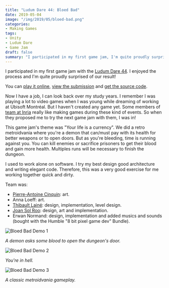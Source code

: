 ```yaml
---
title: "Ludum Dare 44: Bloed Bad"
date: 2019-05-04
image: "/img/2019/05/bloed-bad.png"
categories:
- Making Games
tags:
- Unity
- Ludum Dare
- Game Jam
draft: false
summary: "I participated in my first game jam, I'm quite proudly surprised of our result!"
---
```


I participated in my first game jam with the [Ludum Dare 44](https://ldjam.com/events/ludum-dare/44). I enjoyed the
process and I'm quite proudly surprised of our result!

You can [play it online](https://solroo.itch.io/bloedbad), [view the submission](https://ldjam.com/events/ludum-dare/44/bloedbad) and [get the source code](https://github.com/Titwin/LD44).

Now I have a job, I can look back over my study years. I remember I was playing a lot to video games when I was young
while dreaming of working at Ubisoft Montréal. But I haven't created any game yet. Some members of
[team at Inria](https://team.inria.fr/potioc) really like making games during these kind of events. So when they
proposed me to try the next game jam with them, I was in!

This game jam's theme was "Your life is a currency". We did a retro metroidvania where you're a demon that can/must pay
with its health for better weapons or to open doors. But as you're bleeding, time is running against you. You can kill
enemies or sacrifice prisoners to get their blood and gain more health. Multiples runs will be necessary to finish the
dungeon.

I used to work alone on software. I try my best design good architecture and writing elegant code. Therefore, this was a
very good exercise for me working together quick and dirty.

Team was:

- [Pierre-Antoine Cinquin](https://twitter.com/pacinquin): art.
- Anna Loeff: art.
- [Thibault Lainé](https://www.linkedin.com/in/thibault-laine-b811542a/): design, implementation, level design.
- [Joan Sol Roo](https://joansolroo.com): design, art and implementation.
- Erwan Normand: design, implementation and added musics and sounds (bought with the Humble "8 bit pixel game dev" Bundle).

![Bloed Bad Demo 1](/img/2019/05/bloed-bad-1.gif)

*A demon asks some blood to open the dungeon's door.*

![Bloed Bad Demo 2](/img/2019/05/bloed-bad-2.gif)

*You're in hell.*

![Bloed Bad Demo 3](/img/2019/05/bloed-bad-3.gif)

*A classic metroidvania gameplay.*